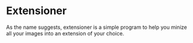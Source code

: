 # Extensioner
As the name suggests, extensioner is a simple program to help you minize all your images into an extension of your choice.
